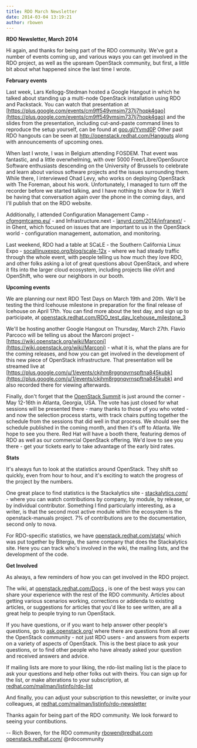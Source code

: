 ```yaml
---
title: RDO March Newsletter
date: 2014-03-04 13:19:21
author: rbowen
---
```


**RDO Newsletter, March 2014**

Hi again, and thanks for being part of the RDO community. We've got a number of events coming up, and various ways you can get involved in the RDO project, as well as the upsream OpenStack community, but first, a little bit about what happened since the last time I wrote.

**February events**

Last week, Lars Kellogg-Stedman hosted a Google Hangout in which he talked about standing up a multi-node OpenStack installation using RDO and Packstack. You can watch that presentation at  [https://plus.google.com/events/cm9ff549vmsim737lj7hopk4gao](https://plus.google.com/events/cm9ff549vmsim737lj7hopk4gao) and the slides from the presentation, including cut-and-paste command lines to reproduce the setup yourself, can be found at [goo.gl/Yvmd0P](http://goo.gl/Yvmd0P)  Other past RDO hangouts can be seen at http://openstack.redhat.com/Hangouts along with announcements of upcoming ones.

When last I wrote, I was in Belgium attending FOSDEM. That event was fantastic, and a little overwhelming, with over 5000 Free/Libre/OpenSource Software enthusiasts descending on the University of Brussels to celebrate and learn about various software projects and the issues surrounding them. While there, I interviewed Ohad Levy, who works on deploying OpenStack with The Foreman, about his work. Unfortunately, I managed to turn off the recorder before we started talking, and I have nothing to show for it. We'll be having that conversation again over the phone in the coming days, and I'll publish that on the RDO website.

Additionally, I attended Configuration Management Camp - [cfgmgmtcamp.eu/](http://cfgmgmtcamp.eu/) - and Infrastructure.next - [lanyrd.com/2014/infranext/](http://lanyrd.com/2014/infranext/) - in Ghent, which focused on issues that are important to us in the OpenStack world - configuration management, automation, and monitoring.

Last weekend, RDO had a table at SCaLE - the Southern California Linux Expo - [socallinuxexpo.org/blog/scale-12x](http://www.socallinuxexpo.org/blog/scale-12x) - where we had steady traffic through the whole event, with people telling us how much they love RDO, and other folks asking a lot of great questions about OpenStack, and where it fits into the larger cloud ecosystem, including projects like oVirt and OpenShift, who were our neighbors in our booth.

**Upcoming events**

We are planning our next RDO Test Days on March 19th and 20th. We'll be testing the third Icehouse milestone in preparation for the final release of Icehouse on April 17th. You can find more about the test day, and sign up to participate, at [openstack.redhat.com/RDO_test_day_Icehouse_milestone_3](http://openstack.redhat.com/RDO_test_day_Icehouse_milestone_3)

We'll be hosting another Google Hangout on Thursday, March 27th. Flavio Parcoco will be telling us about the Marconi project - [https://wiki.openstack.org/wiki/Marconi](https://wiki.openstack.org/wiki/Marconi) - what it is, what the plans are for the coming releases, and how you can get involved in the development of this new piece of OpenStack infrastructure. That presentation will be streamed live at [https://plus.google.com/u/1/events/ckjhm8rggnqvrnspftna845kubk](https://plus.google.com/u/1/events/ckjhm8rggnqvrnspftna845kubk) and also recorded there for viewing afterwards.

Finally, don't forget that the [OpenStack Summit](https://www.openstack.org/summit/openstack-summit-atlanta-2014/) is just around the corner - May 12-16th in Atlanta, Georgia, USA. The vote has just closed for what sessions will be presented there - many thanks to those of you who voted - and now the selection process starts, with track chairs putting together the schedule from the sessions that did well in that process. We should see the schedule published in the coming month, and then it's off to Atlanta. We hope to see you there. Red Hat will have a booth there, featuring demos of RDO as well as our commercial OpenStack offering. We'd love to see you there - get your tickets early to take advantage of the early bird rates.

**Stats**

It's always fun to look at the statistics around OpenStack. They shift so quickly, even from hour to hour, and it's exciting to watch the progress of the project by the numbers.

One great place to find statistics is the Stackalytics site - [stackalytics.com/](http://www.stackalytics.com/) - where you can watch contributions by company, by module, by release, or by individual contributor. Something I find particularly interesting, as a writer, is that the second most active module within the ecosystem is the openstack-manuals project. 7% of contributions are to the documentation, second only to nova.

For RDO-specific statistics, we have [openstack.redhat.com/stats/](http://openstack.redhat.com/stats/) which was put together by Bitergia, the same company that does the Stackalytics site. Here you can track who's involved in the wiki, the mailing lists, and the development of the code.

**Get Involved**

As always, a few reminders of how you can get involved in the RDO project.

The wiki, at [openstack.redhat.com/Docs](http://openstack.redhat.com/Docs) , is one of the best ways you can share your experience with the rest of the RDO community. Articles about getting various scenarios working, corrections or addenda to existing articles, or suggestions for articles that you'd like to see written, are all a great help to people trying to run OpenStack.

If you have questions, or if you want to help answer other people's questions, go to [ask.openstack.org/](http://ask.openstack.org/) where there are questions from all over the OpenStack community - not just RDO users - and answers from experts on a variety of aspects of OpenStack. This is the best place to ask your questions, or to find other people who have already asked your question and received answers and advice.

If mailing lists are more to your liking, the rdo-list mailing list is the place to ask your questions and help other folks out with theirs. You can sign up for the list, or make alterations to your subscription, at [redhat.com/mailman/listinfo/rdo-list](http://www.redhat.com/mailman/listinfo/rdo-list)

And finally, you can adjust your subscription to this newsletter, or invite your colleagues, at [redhat.com/mailman/listinfo/rdo-newsletter](http://www.redhat.com/mailman/listinfo/rdo-newsletter)

Thanks again for being part of the RDO community. We look forward to seeing your contibutions.

-- 
Rich Bowen, for the RDO community
rbowen@redhat.com
[openstack.redhat.com/](http://openstack.redhat.com/)
@rdocommunity